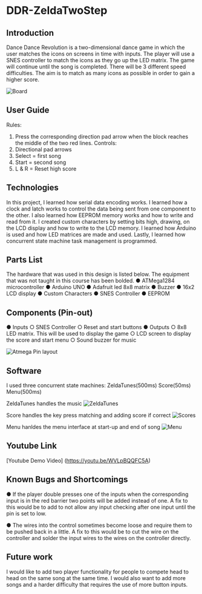 # DDR-ZeldaTwoStep

## Introduction
Dance Dance Revolution is a two-dimensional dance game in which the user matches the icons
on screens in time with inputs. The player will use a SNES controller to match the icons as they
go up the LED matrix. The game will continue until the song is completed. There will be 3
different speed difficulties. The aim is to match as many icons as possible in order to gain a
higher score.


![Board](https://user-images.githubusercontent.com/38027847/106088980-d7d38500-60db-11eb-9c07-8084551899ab.jpg)

## User Guide
Rules:
1. Press the corresponding direction pad arrow when the block reaches the middle
of the two red lines.
Controls:
1. Directional pad arrows
2. Select = first song
3. Start = second song
4. L & R = Reset high score

## Technologies
In this project, I learned how serial data encoding works. I learned how a clock and latch
works to control the data being sent from one component to the other. I also learned how
EEPROM memory works and how to write and read from it. I created custom characters by
setting bits high, drawing, on the LCD display and how to write to the LCD memory. I learned
how Arduino is used and how LED matrices are made and used. Lastly, I learned how
concurrent state machine task management is programmed.

## Parts List
The hardware that was used in this design is listed below. The equipment that was not taught in
this course has been bolded.
● ATMega1284 microcontroller
● Arduino UNO
● Adafruit led 8x8 matrix
● Buzzer
● 16x2 LCD display
● Custom Characters
● SNES Controller
● EEPROM


## Components (Pin-out)
● Inputs
  ○ SNES Controller
  ○ Reset and start buttons
● Outputs
  ○ 8x8 LED matrix. This will be used to display the game
  ○ LCD screen to display the score and start menu
  ○ Sound buzzer for music
  
  ![Atmega Pin layout](https://user-images.githubusercontent.com/38027847/106089094-1d904d80-60dc-11eb-928c-825261d07c90.PNG)

## Software
I used three concurrent state machines: ZeldaTunes(500ms) Score(50ms) Menu(500ms)

ZeldaTunes handles the music
![ZeldaTunes](https://user-images.githubusercontent.com/38027847/106089132-300a8700-60dc-11eb-9847-c1fd320c3d41.jpg)

Score handles the key press matching and adding score if correct
![Scores](https://user-images.githubusercontent.com/38027847/106089229-60eabc00-60dc-11eb-9f51-8ffe6c44cc83.jpg)

Menu hanldes the menu interface at start-up and end of song
![Menu](https://user-images.githubusercontent.com/38027847/106089267-7364f580-60dc-11eb-8509-4b716d2a923f.jpg)

## Youtube Link
[Youtube Demo Video] (https://youtu.be/WVLpBQQFC5A)


## Known Bugs and Shortcomings
● If the player double presses one of the inputs when the corresponding input is in the red
barrier two points will be added instead of one. A fix to this would be to add to not allow
any input checking after one input until the pin is set to low.

● The wires into the control sometimes become loose and require them to be pushed back
in a little. A fix to this would be to cut the wire on the controller and solder the input wires
to the wires on the controller directly.

## Future work
I would like to add two player functionality for people to compete head to head on the same
song at the same time. I would also want to add more songs and a harder difficulty that requires
the use of more button inputs.



 
